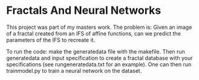 # Fractals And Neural Networks

This project was part of my masters work. The problem is: Given an image of a fractal created from an IFS of affine functions, can we predict the parameters of the IFS to recreate it. 

To run the code:
make the generatedata file with the makefile. Then run generatedata and input specification to create a fractal database with your specifications (see rungeneratedata.txt for an example). One can then run trainmodel.py to train a neural network on the dataset.
